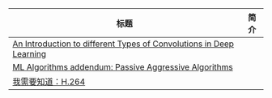 | 标题                                                         | 简介 |
| ------------------------------------------------------------ | ---- |
| [An Introduction to different Types of Convolutions in Deep Learning](https://towardsdatascience.com/types-of-convolutions-in-deep-learning-717013397f4d?from=hackcv&hmsr=hackcv.com) |      |
| [ML Algorithms addendum: Passive Aggressive Algorithms](https://www.bonaccorso.eu/2017/10/06/ml-algorithms-addendum-passive-aggressive-algorithms/?from=hackcv&hmsr=hackcv.com&utm_medium=hackcv.com&utm_source=hackcv.com) |      |
| [我需要知道：H.264](https://blog.piasy.com/2017/09/22/I-Need-Know-About-H264/?from=hackcv&hmsr=hackcv.com&utm_medium=hackcv.com&utm_source=hackcv.com) |      |

